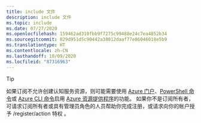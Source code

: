 ```yaml
---
title: include 文件
description: include 文件
ms.topic: include
ms.date: 07/27/2020
ms.openlocfilehash: 159462ad310fbb9f7275c99488e24c7ea4852b34
ms.sourcegitcommit: 829d951d5c90442a38012daaf77e86046018e5b9
ms.translationtype: HT
ms.contentlocale: zh-CN
ms.lasthandoff: 10/09/2020
ms.locfileid: "87316963"
---
```

> [!Tip]
> 如果订阅不允许创建认知服务资源，则可能需要使用 [Azure 门户](../../azure-resource-manager/management/resource-providers-and-types.md#azure-powershell)、[PowerShell 命令](../../azure-resource-manager/management/resource-providers-and-types.md#azure-powershell)或 [Azure CLI 命令](../../azure-resource-manager/management/resource-providers-and-types.md#azure-cli)启用 [Azure 资源提供程序](../../azure-resource-manager/management/resource-providers-and-types.md#azure-portal)的功能。 如果你不是订阅所有者，可请求订阅所有者或具有管理员角色的人员帮助你完成注册，或请求向你的帐户授予 /register/action 特权 。